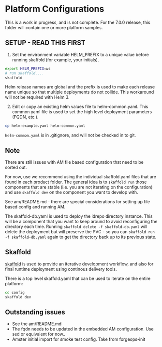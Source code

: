 # Platform Configurations

This is a work in progress, and is not complete. For the 7.0.0 release, this folder will contain one or more platform samples.

## SETUP - READ THIS FIRST

1. Set the environment variable HELM_PREFIX to a unique value before running skaffold (for example, your initials).

```bash
export HELM_PREFIX=ws
# run skaffold....
skaffold
```

Helm release names are global and the prefix is used to make each release name unique so that multiple deployments do
not collide. This workaround will not be required with Helm 3.

2. Edit or copy an existing helm values file to helm-common.yaml. This common yaml file is used to set the high level deployment parameters (FQDN, etc.).

```bash
cp helm-example.yaml helm-common.yaml
```

`helm-common.yaml` is in .gitignore, and will not be checked in to git.


## Note

There are still issues with AM file based configuration that need to be sorted out.

For now, use we recommend using the individual skaffold.yaml files that are found in each product folder.  The general idea is to
`skaffold run` those components that are stable (i.e. you are not iterating on the configuration) and use
`skaffold dev` on the component you want to develop with.

See am/README.md - there are special considerations for setting up file based config and running AM.

The skaffold-db.yaml is used to deploy the idrepo directory instance. This will be a component that you want to keep around
to avoid reconfiguring the directory each time.  Running `skaffold delete -f skaffold-db.yaml` will delete the deployment but will preserve the PVC - so you can `skaffold run -f skaffold-db.yaml` again to get the directory back up to its previous state.


## Skaffold

[skaffold](https://skaffold-latest.firebaseapp.com/) is used to provide an iterative development workflow, and also for final runtime deployment using continous delivery tools.

There is a top level skaffold.yaml that can be used to iterate on the entire platform:

```bash
cd config
skaffold dev
```

## Outstanding issues

* See the am/README.md
* The fqdn needs to be updated in the embedded AM configuration. Use sed or equivalent for now..
* Amster initial import for smoke test config. Take from forgeops-init
